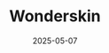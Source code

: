 ---  
layout: startup_page  
title: "Wonderskin"  
id: "wonderskin.com"  
permalink: "/wonderskinwonderskin.com05072025/"  
website: "http://www.wonderskin.com/"  
funding_round: "Series A"  
funding_amount: "$50M"  
investors: "Insight Partners"  
about: "Wonderskin is a beauty brand known for its innovative and tech-infused cosmetic products. They are best known for their viral peel-off Wonder Blading Lip Stain Masque, they are looking to accelerate retail expansion and product innovation. Wonderskin is disrupting traditional beauty models with a social-first approach and technology-driven performance."  
markets: "Beauty, Cosmetics, E-Commerce, Retail"  
hq: "Fair Lawn, New Jersey, United States"  
founded_year: "2020"  
linkedin: "https://www.linkedin.com/company/wonderskinllc"  
twitter: "https://twitter.com/wonderskin"  
instagram: "https://instagram.com/wonderskin"  
facebook: "https://www.facebook.com/getwonderskin"  
crunchbase: "https://www.crunchbase.com/organization/wonderskin"  
pitchbook: "https://pitchbook.com/profiles/company/515325-97"  

date_display: "07-May-2025"  
date: "2025-05-07"

# SEO Optimization  
meta_title: "Wonderskin - Series A Funding ($50M)"  
meta_description: "Wonderskin, Wonderskin is a beauty brand known for its innovative and tech-infused cosmetic products. They are best known for their viral peel-off Wonder Blading ..."  
meta_keywords: "Wonderskin, Beauty, Cosmetics, E-Commerce, Retail, Series A funding"  
canonical_url: "https://startup.projectstartups.com/wonderskinwonderskin.com05072025/"  
---